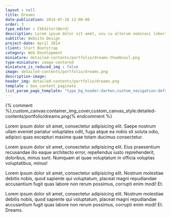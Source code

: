 ```yaml
---
layout : null
title: Dreams
date-publication: 2014-07-18 12-00-00
order: 3
type_editor : CkEditor(Word)
description: Lorem ipsum dolor sit amet, usu cu alterum nominavi lobortis. At duo novum diceret. Tantas apeirian vix et, usu sanctus postulant inciderint ut, populo diceret necessitatibus in vim. Cu eum dicam feugiat noluisse.
subtitle: Website Design
project-date: April 2014
client: Start Bootstrap
category: Web Development
miniature: detailed-contents/portfolio/dreams-thumbnail.png
type-miniature: image-centered
miniature_is_reduced_img : false
image: detailed-contents/portfolio/dreams.png
description-image:
header_img: detailed-contents/portfolio/dreams.png
template : box_content_paginate
list_param_page_template: "type_bg_header:darken,custom_navigation:default_navbar_custom,custom_config_navigation:default_navbar_custom,custom_footer:default_social_buttons,custom_header:box_no_bg,box_no_bg_hide_img:true,custom_design_content_section:main_right3_content"
---
```


{% comment %},custom_canvas:container_img_cover,custom_canvas_style:detailed-contents/portfolio/dreams.png{% endcomment %}
 
Lorem ipsum dolor sit amet, consectetur adipisicing elit. Saepe nostrum ullam eveniet pariatur voluptates odit, fuga atque ea nobis sit soluta odio, adipisci quas excepturi maxime quae totam ducimus consectetur.

Lorem ipsum dolor sit amet, consectetur adipisicing elit. Eius praesentium recusandae illo eaque architecto error, repellendus iusto reprehenderit, doloribus, minus sunt. Numquam at quae voluptatum in officia voluptas voluptatibus, minus!

Lorem ipsum dolor sit amet, consectetur adipisicing elit. Nostrum molestiae debitis nobis, quod sapiente qui voluptatum, placeat magni repudiandae accusantium fugit quas labore non rerum possimus, corrupti enim modi! Et.

Lorem ipsum dolor sit amet, consectetur adipisicing elit. Nostrum molestiae debitis nobis, quod sapiente qui voluptatum, placeat magni repudiandae accusantium fugit quas labore non rerum possimus, corrupti enim modi! Et.
Dreams.


